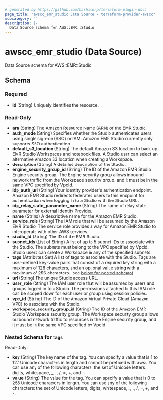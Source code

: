 ```yaml
---
# generated by https://github.com/hashicorp/terraform-plugin-docs
page_title: "awscc_emr_studio Data Source - terraform-provider-awscc"
subcategory: ""
description: |-
  Data Source schema for AWS::EMR::Studio
---
```


# awscc_emr_studio (Data Source)

Data Source schema for AWS::EMR::Studio



<!-- schema generated by tfplugindocs -->
## Schema

### Required

- **id** (String) Uniquely identifies the resource.

### Read-Only

- **arn** (String) The Amazon Resource Name (ARN) of the EMR Studio.
- **auth_mode** (String) Specifies whether the Studio authenticates users using single sign-on (SSO) or IAM. Amazon EMR Studio currently only supports SSO authentication.
- **default_s3_location** (String) The default Amazon S3 location to back up EMR Studio Workspaces and notebook files. A Studio user can select an alternative Amazon S3 location when creating a Workspace.
- **description** (String) A detailed description of the Studio.
- **engine_security_group_id** (String) The ID of the Amazon EMR Studio Engine security group. The Engine security group allows inbound network traffic from the Workspace security group, and it must be in the same VPC specified by VpcId.
- **idp_auth_url** (String) Your identity provider's authentication endpoint. Amazon EMR Studio redirects federated users to this endpoint for authentication when logging in to a Studio with the Studio URL.
- **idp_relay_state_parameter_name** (String) The name of relay state parameter for external Identity Provider.
- **name** (String) A descriptive name for the Amazon EMR Studio.
- **service_role** (String) The IAM role that will be assumed by the Amazon EMR Studio. The service role provides a way for Amazon EMR Studio to interoperate with other AWS services.
- **studio_id** (String) The ID of the EMR Studio.
- **subnet_ids** (List of String) A list of up to 5 subnet IDs to associate with the Studio. The subnets must belong to the VPC specified by VpcId. Studio users can create a Workspace in any of the specified subnets.
- **tags** (Attributes Set) A list of tags to associate with the Studio. Tags are user-defined key-value pairs that consist of a required key string with a maximum of 128 characters, and an optional value string with a maximum of 256 characters. (see [below for nested schema](#nestedatt--tags))
- **url** (String) The unique Studio access URL.
- **user_role** (String) The IAM user role that will be assumed by users and groups logged in to a Studio. The permissions attached to this IAM role can be scoped down for each user or group using session policies.
- **vpc_id** (String) The ID of the Amazon Virtual Private Cloud (Amazon VPC) to associate with the Studio.
- **workspace_security_group_id** (String) The ID of the Amazon EMR Studio Workspace security group. The Workspace security group allows outbound network traffic to resources in the Engine security group, and it must be in the same VPC specified by VpcId.

<a id="nestedatt--tags"></a>
### Nested Schema for `tags`

Read-Only:

- **key** (String) The key name of the tag. You can specify a value that is 1 to 127 Unicode characters in length and cannot be prefixed with aws:. You can use any of the following characters: the set of Unicode letters, digits, whitespace, _, ., /, =, +, and -.
- **value** (String) The value for the tag. You can specify a value that is 0 to 255 Unicode characters in length. You can use any of the following characters: the set of Unicode letters, digits, whitespace, _, ., /, =, +, and -.


